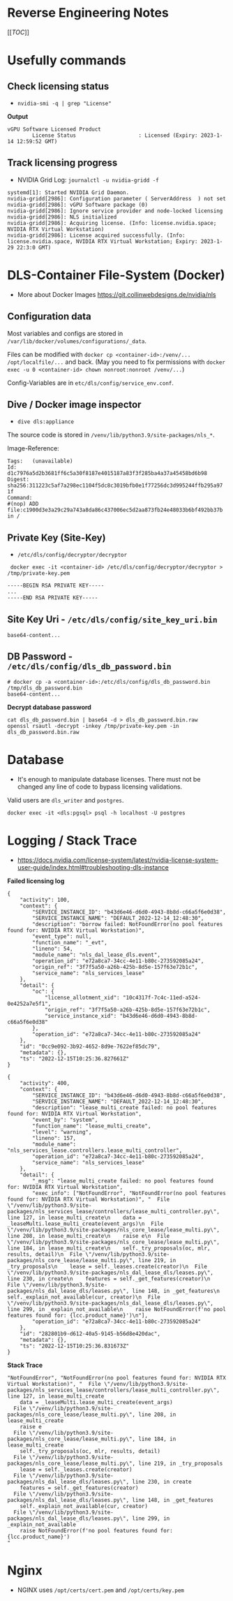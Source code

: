 # Reverse Engineering Notes

[[_TOC_]]

# Usefully commands

## Check licensing status

- `nvidia-smi -q | grep "License"`

**Output**

```
vGPU Software Licensed Product
        License Status                    : Licensed (Expiry: 2023-1-14 12:59:52 GMT)
```

## Track licensing progress

- NVIDIA Grid Log: `journalctl -u nvidia-gridd -f`

```
systemd[1]: Started NVIDIA Grid Daemon.
nvidia-gridd[2986]: Configuration parameter ( ServerAddress  ) not set
nvidia-gridd[2986]: vGPU Software package (0)
nvidia-gridd[2986]: Ignore service provider and node-locked licensing
nvidia-gridd[2986]: NLS initialized
nvidia-gridd[2986]: Acquiring license. (Info: license.nvidia.space; NVIDIA RTX Virtual Workstation)
nvidia-gridd[2986]: License acquired successfully. (Info: license.nvidia.space, NVIDIA RTX Virtual Workstation; Expiry: 2023-1-29 22:3:0 GMT)
```

# DLS-Container File-System (Docker)

- More about Docker Images https://git.collinwebdesigns.de/nvidia/nls

## Configuration data

Most variables and configs are stored in `/var/lib/docker/volumes/configurations/_data`.

Files can be modified with `docker cp <container-id>:/venv/... /opt/localfile/...` and back.
(May you need to fix permissions with `docker exec -u 0 <container-id> chown nonroot:nonroot /venv/...`)

Config-Variables are in `etc/dls/config/service_env.conf`.

## Dive / Docker image inspector

- `dive dls:appliance`

The source code is stored in `/venv/lib/python3.9/site-packages/nls_*`.

Image-Reference:

```
Tags:   (unavailable)
Id:     d1c7976a5d2b3681ff6c5a30f8187e4015187a83f3f285ba4a37a45458bd6b98
Digest: sha256:311223c5af7a298ec1104f5dc8c3019bfb0e1f77256dc3d995244ffb295a97
1f
Command:
#(nop) ADD file:c1900d3e3a29c29a743a8da86c437006ec5d2aa873fb24e48033b6bf492bb37b in /
```

## Private Key (Site-Key)

- `/etc/dls/config/decryptor/decryptor`

```shell
 docker exec -it <container-id> /etc/dls/config/decryptor/decryptor > /tmp/private-key.pem
```

```
-----BEGIN RSA PRIVATE KEY-----
...
-----END RSA PRIVATE KEY-----
``` 

## Site Key Uri - `/etc/dls/config/site_key_uri.bin`

```
base64-content...
```

## DB Password - `/etc/dls/config/dls_db_password.bin`

```
# docker cp -a <container-id>:/etc/dls/config/dls_db_password.bin /tmp/dls_db_password.bin
base64-content...
```

**Decrypt database password**

```
cat dls_db_password.bin | base64 -d > dls_db_password.bin.raw
openssl rsautl -decrypt -inkey /tmp/private-key.pem -in dls_db_password.bin.raw
```

# Database

- It's enough to manipulate database licenses. There must not be changed any line of code to bypass licensing
  validations.

Valid users are `dls_writer` and `postgres`.

```shell
docker exec -it <dls:pgsql> psql -h localhost -U postgres
```

# Logging / Stack Trace

- https://docs.nvidia.com/license-system/latest/nvidia-license-system-user-guide/index.html#troubleshooting-dls-instance

**Failed licensing log**

```
{
    "activity": 100,
    "context": {
        "SERVICE_INSTANCE_ID": "b43d6e46-d6d0-4943-8b8d-c66a5f6e0d38",
        "SERVICE_INSTANCE_NAME": "DEFAULT_2022-12-14_12:48:30",
        "description": "borrow failed: NotFoundError(no pool features found for: NVIDIA RTX Virtual Workstation)",
        "event_type": null,
        "function_name": "_evt",
        "lineno": 54,
        "module_name": "nls_dal_lease_dls.event",
        "operation_id": "e72a8ca7-34cc-4e11-b80c-273592085a24",
        "origin_ref": "3f7f5a50-a26b-425b-8d5e-157f63e72b1c",
        "service_name": "nls_services_lease"
    },
    "detail": {
        "oc": {
            "license_allotment_xid": "10c4317f-7c4c-11ed-a524-0e4252a7e5f1",
            "origin_ref": "3f7f5a50-a26b-425b-8d5e-157f63e72b1c",
            "service_instance_xid": "b43d6e46-d6d0-4943-8b8d-c66a5f6e0d38"
        },
        "operation_id": "e72a8ca7-34cc-4e11-b80c-273592085a24"
    },
    "id": "0cc9e092-3b92-4652-8d9e-7622ef85dc79",
    "metadata": {},
    "ts": "2022-12-15T10:25:36.827661Z"
}

{
    "activity": 400,
    "context": {
        "SERVICE_INSTANCE_ID": "b43d6e46-d6d0-4943-8b8d-c66a5f6e0d38",
        "SERVICE_INSTANCE_NAME": "DEFAULT_2022-12-14_12:48:30",
        "description": "lease_multi_create failed: no pool features found for: NVIDIA RTX Virtual Workstation",
        "event_by": "system",
        "function_name": "lease_multi_create",
        "level": "warning",
        "lineno": 157,
        "module_name": "nls_services_lease.controllers.lease_multi_controller",
        "operation_id": "e72a8ca7-34cc-4e11-b80c-273592085a24",
        "service_name": "nls_services_lease"
    },
    "detail": {
        "_msg": "lease_multi_create failed: no pool features found for: NVIDIA RTX Virtual Workstation",
        "exec_info": ["NotFoundError", "NotFoundError(no pool features found for: NVIDIA RTX Virtual Workstation)", "  File \"/venv/lib/python3.9/site-packages/nls_services_lease/controllers/lease_multi_controller.py\", line 127, in lease_multi_create\n    data = _leaseMulti.lease_multi_create(event_args)\n  File \"/venv/lib/python3.9/site-packages/nls_core_lease/lease_multi.py\", line 208, in lease_multi_create\n    raise e\n  File \"/venv/lib/python3.9/site-packages/nls_core_lease/lease_multi.py\", line 184, in lease_multi_create\n    self._try_proposals(oc, mlr, results, detail)\n  File \"/venv/lib/python3.9/site-packages/nls_core_lease/lease_multi.py\", line 219, in _try_proposals\n    lease = self._leases.create(creator)\n  File \"/venv/lib/python3.9/site-packages/nls_dal_lease_dls/leases.py\", line 230, in create\n    features = self._get_features(creator)\n  File \"/venv/lib/python3.9/site-packages/nls_dal_lease_dls/leases.py\", line 148, in _get_features\n    self._explain_not_available(cur, creator)\n  File \"/venv/lib/python3.9/site-packages/nls_dal_lease_dls/leases.py\", line 299, in _explain_not_available\n    raise NotFoundError(f'no pool features found for: {lcc.product_name}')\n"],
        "operation_id": "e72a8ca7-34cc-4e11-b80c-273592085a24"
    },
    "id": "282801b9-d612-40a5-9145-b56d8e420dac",
    "metadata": {},
    "ts": "2022-12-15T10:25:36.831673Z"
}

```

**Stack Trace**

```
"NotFoundError", "NotFoundError(no pool features found for: NVIDIA RTX Virtual Workstation)", "  File \"/venv/lib/python3.9/site-packages/nls_services_lease/controllers/lease_multi_controller.py\", line 127, in lease_multi_create
    data = _leaseMulti.lease_multi_create(event_args)
  File \"/venv/lib/python3.9/site-packages/nls_core_lease/lease_multi.py\", line 208, in lease_multi_create
    raise e
  File \"/venv/lib/python3.9/site-packages/nls_core_lease/lease_multi.py\", line 184, in lease_multi_create
    self._try_proposals(oc, mlr, results, detail)
  File \"/venv/lib/python3.9/site-packages/nls_core_lease/lease_multi.py\", line 219, in _try_proposals
    lease = self._leases.create(creator)
  File \"/venv/lib/python3.9/site-packages/nls_dal_lease_dls/leases.py\", line 230, in create
    features = self._get_features(creator)
  File \"/venv/lib/python3.9/site-packages/nls_dal_lease_dls/leases.py\", line 148, in _get_features
    self._explain_not_available(cur, creator)
  File \"/venv/lib/python3.9/site-packages/nls_dal_lease_dls/leases.py\", line 299, in _explain_not_available
    raise NotFoundError(f'no pool features found for: {lcc.product_name}')
"
```

# Nginx

- NGINX uses `/opt/certs/cert.pem` and `/opt/certs/key.pem`  
